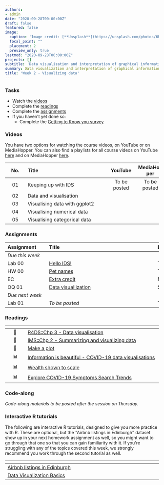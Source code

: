 ```yaml
---
authors:
- admin
date: "2020-09-28T00:00:00Z"
draft: false
featured: false
image:
  caption: 'Image credit: [**Unsplash**](https://unsplash.com/photos/6EnTPvPPL6I)'
  focal_point: ""
  placement: 2
  preview_only: true
lastmod: "2020-09-28T00:00:00Z"
projects: []
subtitle: 'Data visualization and interpretation of graphical information :bar_chart:'
summary: Data visualization and interpretation of graphical information.
title: 'Week 2 - Visualizing data'
---
```


### Tasks

- Watch the [videos](/post/02-week/#videos)
- Complete the [readings](/post/02-week/#readings)
- Complete the [assignments](/post/02-week/#assignments)
- If you haven't yet done so:
	- Complete the [Getting to Know you survey](https://forms.office.com/Pages/ResponsePage.aspx?id=sAafLmkWiUWHiRCgaTTcYRiRHjHRDWhOuLE_6JyNA0dUMkU3TzFXRTkyTFBVVjBLVUVTRDdJVlg2WS4u)

### Videos

You have two options for watching the course videos, on YouTube or on MediaHopper. You can also find a playlists for all course videos on YouTube [here](https://www.youtube.com/playlist?list=PLNUVZZ6hfXX1tyUykCWShOKZdIB0TIhtM) and on MediaHopper [here](https://media.ed.ac.uk/playlist/dedicated/183821961/1_r35z2f16/).

| <div style="width:50px;text-align:center">No.</div> | <div style="width:250px;text-align:left">Title</div> | <div style="width:80px;text-align:center">YouTube</div> | <div style="width:80px;text-align:center">MediaHopper</div> |  <div style="width:80px;text-align:center">Slides</div> | <div style="width:80px;text-align:center">Length</div> |
|:---:|:---------------------|:-------:|:-----------:|:--------:|:------:|
| 01  | Keeping up with IDS | To be posted | To be posted |  |   |
| 02  | Data and visualisation      | [<span style="color: red;"><i class="fab fa-youtube fa-lg"></i></span>](https://youtu.be/FddF4b_GuTI) | [<span style="color: #0A1E3F;"><i class="fas fa-file-video fa-lg"></i></span>](https://media.ed.ac.uk/media/IDS+-+Week+2+-+02+-+Data+and+visualisation/1_4lhhe9i5) | [<span style="color: #4b5357;"><i class="fas fa-desktop fa-lg"></i></span>](https://ids-s1-20.github.io/slides/week-02/w2-d02-data-viz.html/w2-d02-data-viz.html#1)  | 23:52 |
| 03  | Visualising data with ggplot2    | [<span style="color: red;"><i class="fab fa-youtube fa-lg"></i></span>](https://youtu.be/s2NF2J36ljE) | [<span style="color: #0A1E3F;"><i class="fas fa-file-video fa-lg"></i></span>](https://media.ed.ac.uk/media/IDS+-+Week+02+-+03+-+Visualising+data+with+ggplot2/1_nhkjgruh) | [<span style="color: #4b5357;"><i class="fas fa-desktop fa-lg"></i></span>](https://ids-s1-20.github.io/slides/week-02/w2-d03-ggplot2/w2-d03-ggplot2.html#1) | 21:40 |
| 04  | Visualising numerical data   | [<span style="color: red;"><i class="fab fa-youtube fa-lg"></i></span>](https://youtu.be/waBabVTI8ec) | [<span style="color: #0A1E3F;"><i class="fas fa-file-video fa-lg"></i></span>](https://media.ed.ac.uk/media/IDS+-+Week+2+-+04+-+Visualising+numerical+data/1_po2ufyev) | [<span style="color: #4b5357;"><i class="fas fa-desktop fa-lg"></i></span>](https://ids-s1-20.github.io/slides/week-02/w2-d04-viz-num/w2-d04-viz-num.html#1) | 23:57 |
| 05  | Visualising categorical data     | [<span style="color: red;"><i class="fab fa-youtube fa-lg"></i></span>](https://youtu.be/21h3rEO8k2E) | [<span style="color: #0A1E3F;"><i class="fas fa-file-video fa-lg"></i></span>](https://media.ed.ac.uk/media/IDS+-+Week+02+-+05+-+Visualising+categorical+data/1_cibb29fc) | [<span style="color: #4b5357;"><i class="fas fa-desktop fa-lg"></i></span>](https://ids-s1-20.github.io/slides/week-02/w2-d05-viz-cat/w2-d05-viz-cat.html#1) | 06:28 |

### Assignments

| <div style="width:120px;text-align:left">Assignment</div> | <div style="width:340px;text-align:left">Title</div> | <div style="width:200px;text-align:left">Due</div> |
|:---|:---|:---|
| *Due this week* | | |
| Lab 00 | [Hello IDS!](https://ids-s1-20.github.io/labs/lab-00/lab-00-hello-ids.html) | Tue, 29 Sep, 16:00 UK |
| HW 00  | [Pet names](https://ids-s1-20.github.io/homework/hw-00/hw-00-pet-names.html) | Thur, 1 Oct, 16:00 UK |
| EC     | [Extra credit](/extra-credit/extra-credit-01.html) | Multiple (see assignment) |
| OQ 01  | [Data visuallization](https://minecr.shinyapps.io/01-dataviz/) | Sun, 4 Oct, 23:59 UK |
| *Due next week* | | |
| Lab 01 | *To be posted* | Tue, 6 Oct, 16:00 UK |

### Readings

| <div style="width:50px"></div>  | <div style="width:420px"></div>  |  <div style="width:200px"></div> |
|:---:|:---|:---:|
| :open_book: | [R4DS::Chp 3 - Data visualisation](https://r4ds.had.co.nz/data-visualisation.html) | **Required** |
| :open_book: | [IMS::Chp 2 - Summarizing and visualizing data](https://openintro-ims.netlify.app/summarizing-visualizing-data.html) | **Required** |
| :page_facing_up: | [Make a plot](https://socviz.co/makeplot.html) | Optional |
| :bar_chart:      | [Information is beautiful - COVID-19 data visualisations](https://informationisbeautiful.net/visualizations/covid-19-coronavirus-infographic-datapack/) | Optional |
| :bar_chart:      | [Wealth shown to scale](https://mkorostoff.github.io/1-pixel-wealth/) | Optional |
| :bar_chart:      | [Explore COVID-19 Symptoms Search Trends](https://pair-code.github.io/covid19_symptom_dataset/?date=2020-09-07) | Optional |

### Code-along

*Code-along materials to be posted after the session on Thursday.*

### Interactive R tutorials

The following are interactive R tutorials, designed to give you more practice with R. These are optional, but the "Airbnb listings in Edinburgh" dataset show up in your next homework assignment as well, so you might want to go through that one so that you can gain familiarity with it. If you're struggling with any of the topics covered this week, we strongly recommend you work through the second tutorial as well.

|  <div style="width:480px"></div>  |  <div style="width:200px"></div>  |
|:---|:---|
| [Airbnb listings in Edinburgh](https://minecr.shinyapps.io/dsbox-01-edibnb/) | Related to HW 01 |
| [Data Visualization Basics](https://rstudio.cloud/learn/primers/1.1)         | Extra practice   |
